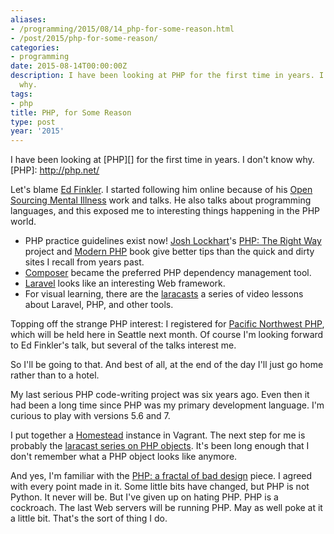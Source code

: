 ```yaml
---
aliases:
- /programming/2015/08/14_php-for-some-reason.html
- /post/2015/php-for-some-reason/
categories:
- programming
date: 2015-08-14T00:00:00Z
description: I have been looking at PHP for the first time in years. I don't know
  why.
tags:
- php
title: PHP, for Some Reason
type: post
year: '2015'
---
```

I have been looking at [PHP][] for the first time in years. I don't know why.
[PHP]: http://php.net/
<!--more-->

[Ed Finkler]: http://funkatron.com/
[Open Sourcing Mental Illness]: http://funkatron.com/osmi/

Let's blame [Ed Finkler][]. I started following him online because of his
[Open Sourcing Mental Illness][] work and talks. He also talks about
programming languages, and this exposed me to interesting things happening in
the PHP world.

[PHP: The Right Way]: http://www.phptherightway.com/
[Modern PHP]: http://shop.oreilly.com/product/0636920033868.do
[Josh Lockhart]: http://joshlockhart.com/
[Composer]: https://getcomposer.org/
[Laravel]: http://laravel.com/
[laracasts]: https://laracasts.com/

* PHP practice guidelines exist now! [Josh Lockhart][]'s [PHP: The Right Way][]
  project and [Modern PHP][] book give better tips than the quick and
  dirty sites I recall from years past.
* [Composer][] became the preferred PHP dependency management tool.
* [Laravel][] looks like an interesting Web framework.
* For visual learning, there are the [laracasts][] a series of video lessons about
  Laravel, PHP, and other tools.

[Pacific Northwest PHP]: http://www.pnwphp.com/

Topping off the strange PHP interest: I registered for [Pacific Northwest PHP][], which
will be held here in Seattle next month. Of course I'm looking forward to Ed Finkler's talk,
but several of the talks interest me.

So I'll be going to that. And best of all, at the end of the day I'll just go home rather than to a hotel.

My last serious PHP code-writing project was six years ago. Even then it had
been a long time since PHP was my primary development language. I'm curious
to play with versions 5.6 and 7.

[Homestead]: http://laravel.com/docs/5.1/homestead
[laracast series on PHP objects]: https://laracasts.com/series/object-oriented-bootcamp-in-php
I put together a [Homestead][] instance in Vagrant. The next step for me is probably the
[laracast series on PHP objects][]. It's been long enough that I don't remember what a PHP
object looks like anymore.
 
[PHP: a fractal of bad design]: http://eev.ee/blog/2012/04/09/php-a-fractal-of-bad-design/

And yes, I'm familiar with the [PHP: a fractal of bad design][] piece. I agreed with every point
made in it. Some little bits have changed, but PHP is not Python. It never will be. But I've given
up on hating PHP. PHP is a cockroach. The last Web servers will be running PHP. May as well poke
at it a little bit. That's the sort of thing I do.
